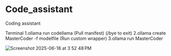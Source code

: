 # Code_assistant
Coding assistant

Terminal
1.ollama run codellama  (Pull manifest) (/bye to exit)
2.ollama create MasterCoder -f modelfile  (Run custom wrapper) 
3.ollama run MasterCoder 

![Screenshot 2025-06-18 at 3 52 48 PM](https://github.com/user-attachments/assets/7249d1ae-f7ba-45a4-870b-3a96c38d36fa)
